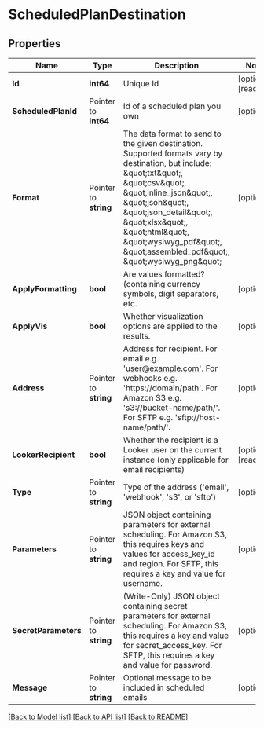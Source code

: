 # ScheduledPlanDestination

## Properties

Name | Type | Description | Notes
------------ | ------------- | ------------- | -------------
**Id** | **int64** | Unique Id | [optional] [readonly] 
**ScheduledPlanId** | Pointer to **int64** | Id of a scheduled plan you own | [optional] 
**Format** | Pointer to **string** | The data format to send to the given destination. Supported formats vary by destination, but include: \&quot;txt\&quot;, \&quot;csv\&quot;, \&quot;inline_json\&quot;, \&quot;json\&quot;, \&quot;json_detail\&quot;, \&quot;xlsx\&quot;, \&quot;html\&quot;, \&quot;wysiwyg_pdf\&quot;, \&quot;assembled_pdf\&quot;, \&quot;wysiwyg_png\&quot; | [optional] 
**ApplyFormatting** | **bool** | Are values formatted? (containing currency symbols, digit separators, etc. | [optional] 
**ApplyVis** | **bool** | Whether visualization options are applied to the results. | [optional] 
**Address** | Pointer to **string** | Address for recipient. For email e.g. &#39;user@example.com&#39;. For webhooks e.g. &#39;https://domain/path&#39;. For Amazon S3 e.g. &#39;s3://bucket-name/path/&#39;. For SFTP e.g. &#39;sftp://host-name/path/&#39;.  | [optional] 
**LookerRecipient** | **bool** | Whether the recipient is a Looker user on the current instance (only applicable for email recipients) | [optional] [readonly] 
**Type** | Pointer to **string** | Type of the address (&#39;email&#39;, &#39;webhook&#39;, &#39;s3&#39;, or &#39;sftp&#39;) | [optional] 
**Parameters** | Pointer to **string** | JSON object containing parameters for external scheduling. For Amazon S3, this requires keys and values for access_key_id and region. For SFTP, this requires a key and value for username. | [optional] 
**SecretParameters** | Pointer to **string** | (Write-Only) JSON object containing secret parameters for external scheduling. For Amazon S3, this requires a key and value for secret_access_key. For SFTP, this requires a key and value for password. | [optional] 
**Message** | Pointer to **string** | Optional message to be included in scheduled emails | [optional] 

[[Back to Model list]](../README.md#documentation-for-models) [[Back to API list]](../README.md#documentation-for-api-endpoints) [[Back to README]](../README.md)


